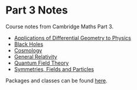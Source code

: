 # Part 3 Notes

Course notes from Cambridge Maths Part 3.

* [Applications of Differential Geometry to Physics](ApplicationsofDifferentalGeometrytoPhysics.tex)
* [Black Holes](BlackHoles.tex)
* [Cosmology](Cosmology.tex)
* [General Relativity](GeneralRelativity.tex)
* [Quantum Field Theory](QuantumFieldTheory.tex)
* [Symmetries, Fields and Particles](SymmetriesFieldsandParticles.tex)

Packages and classes can be found [here](https://github.com/ScrambledEggsOnToast/texmf-folder).
